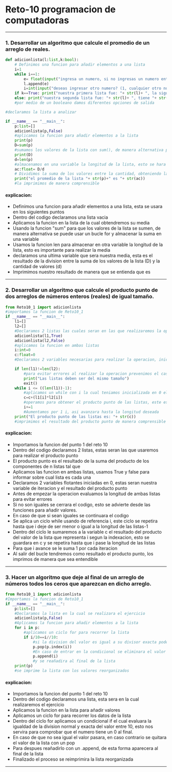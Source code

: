 # Reto-10 programacion de computadoras
----------------------------------

### 1. Desarrollar un algoritmo que calcule el promedio de un arreglo de reales.

```python
def adicionlista(l:list,k:bool):
    # Definimos una funcion para añadir elementos a una lista
    i=1
    while i==1:
        e= float(input("ingresa un numero, si no ingresas un numero entero o decimal el programa no funcionara correctamente:"))
        l.append(e)
        i=int(input("deseas ingresar otro numero? (1, cualquier otro numero para no)"))
    if k==True: print("nuestra primera lista fue: "+ str(l)+ ", la siguiente lista no debe tener mas de "+ str(len(l))+" elementos")
    else: print("nuestra segunda lista fue: "+ str(l)+ ", tiene "+ str(len(l))+" elementos.")
    #por medio de un booleano damos diferentes opciones de salida

#declaramos la lista a analizar

if __name__ == "__main__":
    p:list=[]
    adicionlista(p,False) 
    #aplicamos la funcion para añadir elementos a la lista
    print(p)
    D=sum(p)
    #sumamos los valores de la lista con sum(), de manera alternativa podriamos usar un for y almacenar la suma en una variable
    print(D)
    d=len(p)
    #almacenamos en una variable la longitud de la lista, esto se hara para obtener la media
    ac:float= D/d
    # Dividimos la suma de los valores entre la cantidad, obteniendo la media
    print("el promedio de la lista "+ str(p)+" es "+ str(ac))
    #la imprimimos de manera comprensible

```
#### explicacion:
- Definimos una funcion para añadir elementos a una lista, esta se usara en los siguientes puntos
- Dentro del codigo declaramos una lista vacia
- Aplicamos la funcion en la lista de la cual obtendremos su media
- Usando la funcion "sum" para que los valores de la lista se sumen, de manera alternativa se puede usar un bucle for y almacenar la suma en una variable
- Usamos la funcion len para almacenar en otra variable la longitud de la lista, esto es importante para realizar la media
- declaramos una ultima variable que sera nuestra media, esta es el resultado de la division entre la suma de los valores de la lista (D) y la cantidad de valores (d)
- Imprimimos nuestro resultado de manera que se entienda que es
-----------------------------------
### 2. Desarrollar un algoritmo que calcule el producto punto de dos arreglos de números enteros (reales) de igual tamaño.

```python
from Reto10_1 import adicionlista
#importamos la funcion de Reto10_1
if __name__ == "__main__":
    l1=[]
    l2=[]
    #Declaramos 2 listas las cuales seran en las que realizaremos la operacion
    adicionlista(l1,True)
    adicionlista(l2,False)
    #aplicamos la funcion en ambas listas
    i:int=0
    c:float=0
    #Declaramos 2 variables necesarias para realizar la operacion, inicializadas en 0

    if len(l1)!=len(l2):
        #para evitar errores al realizar la operacion prevenimos el caso en el que las listas no tengan el mismo tamaño acabando el codigo inmediatamente
        print("Las listas deben ser del mismo tamaño")
        exit()
    while i <= ((len(l1))-1):
        #aplicamos un while con i la cual teniamos inicializada en 0 el cual continuara hasta la longitud-1 de las listas
        c=c+(l1[i]*l2[i])
        #operamos para obtener el producto punto de las listas, este es el resultado de multiplicar 2 competentes y sumarlos con el producto de los siguientes 2 componentes.
        i+=1
        #Aumentamos por 1 i, asi avanzara hasta la longitud deseada
    print("El producto punto de las listas es: "+ str(c))
    #imprimimos el resultado del producto punto de manera comprensible
```
#### explicacion:
- Importamos la funcion del punto 1 del reto 10
- Dentro del codigo declaramos 2 listas, estas seran las que usaremos para realizar el producto punto
- El producto punto es el resultado de la suma del producto de los componentes de n listas tal que
- Aplicamos las funcion en ambas listas, usamos True y false para informar sobre cual lista es cada una
- Declaramos 2 variables flotantes iniciadas en 0, estas seran nuestra variable de iteracion y el resultado del producto punto
- Antes de empezar la operacion evaluamos la longitud de ambas listas para evitar errores
- Si no son iguales se cerrara el codigo, esto se advierte desde las funciones para añadir valores.
- En caso de que si sean iguales se continuara el codigo
- Se aplica un ciclo while usando de referencia i, este ciclo se repetira hasta que i deje de ser menor o igual a la longitud de las listas-1
- Dentro del ciclo le sumaremos a la variable c el resultado del producto del valor de la lista que representa i segun la indexacion, esto se guardara en c y se repetira hasta que i pase la longitud de las listas
- Para que i avance se le suma 1 por cada iteracion
- Al salir del bucle tendremos como resultado el producto punto, los imprimos de manera que sea entendible
-----------------------------------
### 3. Hacer un algoritmo que deje al final de un arreglo de números todos los ceros que aparezcan en dicho arreglo.
```python
from Reto10_1 import adicionlista
#Importamos la funcion de Reto10_1
if __name__ == "__main__":
    p:list=[]
    #Declaramos la lista en la cual se realizara el ejercicio
    adicionlista(p,False)
    #Aplicamos la funcion para añadir elementos a la lista
    for i in p:
        #aplicamos un ciclo for para recorrer la lista
        if i/10==i//10:
            #si la division del valor es igual a su divisor exacta podermos decir que es multiplo entero de 10 y por tanto tiene un 0 al final
            p.pop(p.index(i)) 
            #En caso de entrar en la condicional se eliminara el valor de la lista
            p.append(i)
            #y se reañadira al final de la lista
    print(p)
    #se imprime la lista con los valores reorganizados
```
#### explicacion:
- Importamos la funcion del punto 1 del reto 10
- Dentro del codigo declaramos una lista, esta sera en la cual realizaremos el ejercicio
- Aplicamos la funcion en la lista para añadir valores
- Aplicamos un ciclo for para recorrer los datos de la lista
- Dentro del ciclo for aplicamos un condicional if el cual evaluara la igualdad de la division normal y exacta del valor entre 10, esto nos servira para comprobar que el numero tiene un 0 al final.
- En caso de que no sea igual el valor pasara, en caso contrario se quitara el valor de la lista con un pop
- Para despues reañadirlo con un .append, de esta forma aparecera al final de la lista
- Finalizado el proceso se reimprimira la lista reorganizada
-----------------------------------
